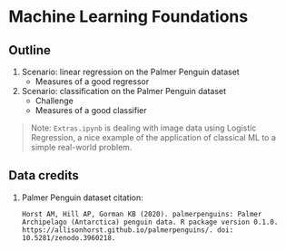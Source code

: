 # Machine Learning Foundations


## Outline

1. Scenario:  linear regression on the Palmer Penguin dataset
    - Measures of a good regressor
2. Scenario:  classification on the Palmer Penguin dataset
    - Challenge
    - Measures of a good classifier

> Note:  `Extras.ipynb` is dealing with image data using Logistic Regression, a nice example of the application of classical ML to a simple real-world problem.

## Data credits

1. Palmer Penguin dataset citation:

    ```
    Horst AM, Hill AP, Gorman KB (2020). palmerpenguins: Palmer
    Archipelago (Antarctica) penguin data. R package version 0.1.0.
    https://allisonhorst.github.io/palmerpenguins/. doi:
    10.5281/zenodo.3960218.
    ```